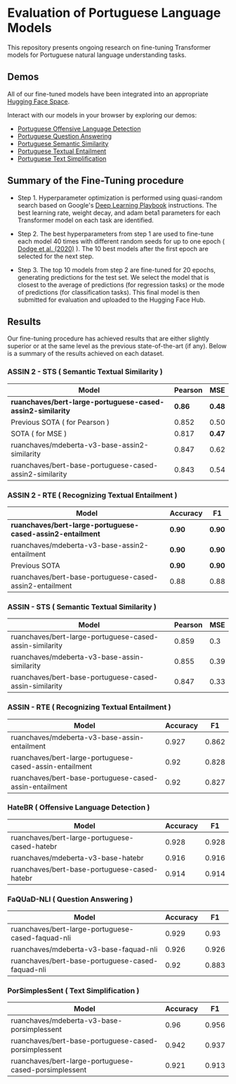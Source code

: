 # Evaluation of Portuguese Language Models

This repository presents ongoing research on fine-tuning Transformer models for Portuguese natural language understanding tasks.

## Demos

All of our fine-tuned models have been integrated into an appropriate [Hugging Face Space](https://huggingface.co/ruanchaves).

Interact with our models in your browser by exploring our demos:

* [Portuguese Offensive Language Detection](https://ruanchaves-portuguese-question-answering.hf.space)
* [Portuguese Question Answering](https://ruanchaves-portuguese-question-answering.hf.space)
* [Portuguese Semantic Similarity](https://ruanchaves-portuguese-semantic-similarity.hf.space)
* [Portuguese Textual Entailment](https://ruanchaves-portuguese-textual-entailment.hf.space)
* [Portuguese Text Simplification](https://ruanchaves-portuguese-text-simplification.hf.space)



## Summary of the Fine-Tuning procedure

* Step 1. Hyperparameter optimization is performed using quasi-random search based on Google's [Deep Learning Playbook](https://github.com/google-research/tuning_playbook) instructions. The best learning rate, weight decay, and adam beta1 parameters for each Transformer model on each task are identified.

* Step 2. The best hyperparameters from step 1 are used to fine-tune each model 40 times with different random seeds for up to one epoch ( [Dodge et al. (2020)](https://arxiv.org/abs/2002.06305) ). The 10 best models after the first epoch are selected for the next step.

* Step 3. The top 10 models from step 2 are fine-tuned for 20 epochs, generating predictions for the test set. We select the model that is closest to the average of predictions (for regression tasks) or the mode of predictions (for classification tasks). This final model is then submitted for evaluation and uploaded to the Hugging Face Hub.

## Results  

Our fine-tuning procedure has achieved results that are either slightly superior or at the same level as the previous state-of-the-art (if any).
Below is a summary of the results achieved on each dataset.

### ASSIN 2 - STS ( Semantic Textual Similarity )

| Model                                                    | Pearson | MSE  |
|----------------------------------------------------------|---------|------|
| **ruanchaves/bert-large-portuguese-cased-assin2-similarity** | **0.86**    | **0.48** |
| Previous SOTA ( for Pearson )                            | 0.852   | 0.50 |
| SOTA ( for MSE )                                | 0.817   | **0.47** |
| ruanchaves/mdeberta-v3-base-assin2-similarity            | 0.847   | 0.62 |
| ruanchaves/bert-base-portuguese-cased-assin2-similarity  | 0.843   | 0.54 |

### ASSIN 2 - RTE ( Recognizing Textual Entailment )

| Model                                                    | Accuracy | F1  |
|----------------------------------------------------------|---------|------|
| **ruanchaves/bert-large-portuguese-cased-assin2-entailment** | **0.90**    | **0.90** |
| ruanchaves/mdeberta-v3-base-assin2-entailment           | **0.90**   | **0.90** |
| Previous SOTA                           | **0.90**  | **0.90** |
| ruanchaves/bert-base-portuguese-cased-assin2-entailment | 0.88   | 0.88 |

### ASSIN - STS ( Semantic Textual Similarity )

| Model                                                    | Pearson | MSE  |
|----------------------------------------------------------|---------|------|
| ruanchaves/bert-large-portuguese-cased-assin-similarity | 0.859    | 0.3 |
| ruanchaves/mdeberta-v3-base-assin-similarity            | 0.855  | 0.39 |
| ruanchaves/bert-base-portuguese-cased-assin-similarity  | 0.847   | 0.33 |

### ASSIN - RTE ( Recognizing Textual Entailment )

| Model                                                    | Accuracy | F1  |
|----------------------------------------------------------|---------|------|
| ruanchaves/mdeberta-v3-base-assin-entailment           | 0.927   | 0.862 |
| ruanchaves/bert-large-portuguese-cased-assin-entailment | 0.92    | 0.828 |
| ruanchaves/bert-base-portuguese-cased-assin-entailment | 0.92   | 0.827 |

### HateBR ( Offensive Language Detection )


| Model                                                    | Accuracy | F1  |
|----------------------------------------------------------|---------|------|
| ruanchaves/bert-large-portuguese-cased-hatebr | 0.928    | 0.928 |
| ruanchaves/mdeberta-v3-base-hatebr          | 0.916 | 0.916 |
| ruanchaves/bert-base-portuguese-cased-hatebr | 0.914 | 0.914 |

### FaQUaD-NLI ( Question Answering )

| Model                                                    | Accuracy | F1  |
|----------------------------------------------------------|---------|------|
| ruanchaves/bert-large-portuguese-cased-faquad-nli | 0.929  | 0.93 |
| ruanchaves/mdeberta-v3-base-faquad-nli          | 0.926 | 0.926 |
| ruanchaves/bert-base-portuguese-cased-faquad-nli | 0.92 | 0.883 |

### PorSimplesSent ( Text Simplification )

| Model                                                    | Accuracy | F1  |
|----------------------------------------------------------|---------|------|
| ruanchaves/mdeberta-v3-base-porsimplessent          | 0.96 | 0.956 |
| ruanchaves/bert-base-portuguese-cased-porsimplessent | 0.942 | 0.937 |
| ruanchaves/bert-large-portuguese-cased-porsimplessent | 0.921  | 0.913 |
